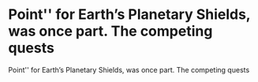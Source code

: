# Point'' for Earth’s Planetary Shields, was once part. The competing quests

Point'' for Earth’s Planetary Shields, was once part. The competing quests